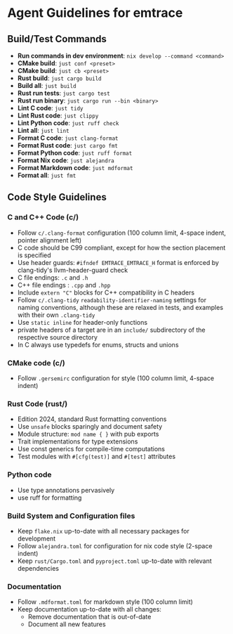 # Agent Guidelines for emtrace

## Build/Test Commands

- **Run commands in dev environment**: `nix develop --command <command>`
- **CMake build**: `just conf <preset>`
- **CMake build**: `just cb <preset>`
- **Rust build**: `just cargo build`
- **Build all**: `just build`
- **Rust run tests**: `just cargo test`
- **Rust run binary**: `just cargo run --bin <binary>`
- **Lint C code**: `just tidy`
- **Lint Rust code**: `just clippy`
- **Lint Python code**: `just ruff check`
- **Lint all**: `just lint`
- **Format C code**: `just clang-format`
- **Format Rust code**: `just cargo fmt`
- **Format Python code**: `just ruff format`
- **Format Nix code**: `just alejandra`
- **Format Markdown code**: `just mdformat`
- **Format all**: `just fmt`

## Code Style Guidelines

### C and C++ Code (c/)

- Follow `c/.clang-format` configuration (100 column limit, 4-space indent, pointer alignment left)
- C code should be C99 compliant, except for how the section placement is specified
- Use header guards: `#ifndef EMTRACE_EMTRACE_H` format is enforced by clang-tidy's
  llvm-header-guard check
- C file endings: `.c` and `.h`
- C++ file endings : `.cpp` and `.hpp`
- Include `extern "C"` blocks for C++ compatibility in C headers
- Follow `c/.clang-tidy` `readability-identifier-naming` settings for naming conventions, although
  these are relaxed in tests, and examples with their own `.clang-tidy`
- Use `static inline` for header-only functions
- private headers of a target are in an `include/` subdirectory of the respective source directory
- In C always use typedefs for enums, structs and unions

### CMake code (c/)

- Follow `.gersemirc` configuration for style (100 column limit, 4-space indent)

### Rust Code (rust/)

- Edition 2024, standard Rust formatting conventions
- Use `unsafe` blocks sparingly and document safety
- Module structure: `mod name { }` with pub exports
- Trait implementations for type extensions
- Use const generics for compile-time computations
- Test modules with `#[cfg(test)]` and `#[test]` attributes

### Python code

- Use type annotations pervasively
- use ruff for formatting

### Build System and Configuration files

- Keep `flake.nix` up-to-date with all necessary packages for development
- Follow `alejandra.toml` for configuration for nix code style (2-space indent)
- Keep `rust/Cargo.toml` and `pyproject.toml` up-to-date with relevant dependencies

### Documentation

- Follow `.mdformat.toml` for markdown style (100 column limit)
- Keep documentation up-to-date with all changes:
  - Remove documentation that is out-of-date
  - Document all new features

